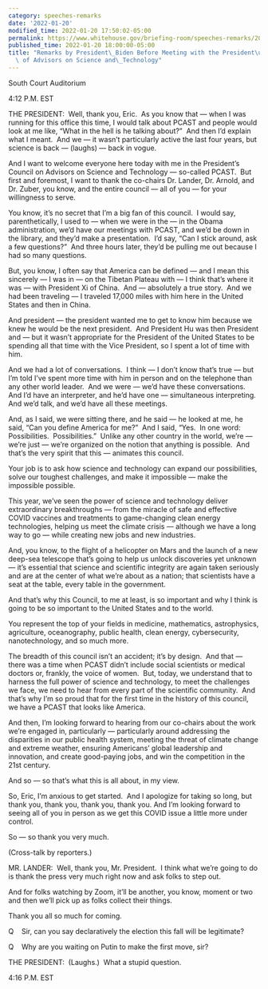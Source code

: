 ```yaml
---
category: speeches-remarks
date: '2022-01-20'
modified_time: 2022-01-20 17:50:02-05:00
permalink: https://www.whitehouse.gov/briefing-room/speeches-remarks/2022/01/20/remarks-by-president-biden-before-meeting-with-the-presidents-council-of-advisors-on-science-and-technology/
published_time: 2022-01-20 18:00:00-05:00
title: "Remarks by President\_Biden Before Meeting with the President\u2019s Council\
  \ of Advisors on Science and\_Technology"
---
```

 
South Court Auditorium

4:12 P.M. EST

THE PRESIDENT:  Well, thank you, Eric.  As you know that — when I was
running for this office this time, I would talk about PCAST and people
would look at me like, “What in the hell is he talking about?”  And then
I’d explain what I meant.  And we — it wasn’t particularly active the
last four years, but science is back — (laughs) — back in vogue.

And I want to welcome everyone here today with me in the President’s
Council on Advisors on Science and Technology — so-called PCAST.  But
first and foremost, I want to thank the co-chairs Dr. Lander, Dr.
Arnold, and Dr. Zuber, you know, and the entire council — all of you —
for your willingness to serve.

You know, it’s no secret that I’m a big fan of this council.  I would
say, parenthetically, I used to — when we were in the — in the Obama
administration, we’d have our meetings with PCAST, and we’d be down in
the library, and they’d make a presentation.  I’d say, “Can I stick
around, ask a few questions?”  And three hours later, they’d be pulling
me out because I had so many questions.

But, you know, I often say that America can be defined — and I mean this
sincerely — I was in — on the Tibetan Plateau with — I think that’s
where it was — with President Xi of China.  And — absolutely a true
story.  And we had been traveling — I traveled 17,000 miles with him
here in the United States and then in China. 

And president — the president wanted me to get to know him because we
knew he would be the next president.  And President Hu was then
President and — but it wasn’t appropriate for the President of the
United States to be spending all that time with the Vice President, so I
spent a lot of time with him. 

And we had a lot of conversations.  I think — I don’t know that’s true —
but I’m told I’ve spent more time with him in person and on the
telephone than any other world leader.  And we were — we’d have these
conversations.  And I’d have an interpreter, and he’d have one —
simultaneous interpreting.  And we’d talk, and we’d have all these
meetings. 

And, as I said, we were sitting there, and he said — he looked at me, he
said, “Can you define America for me?”  And I said, “Yes.  In one word:
Possibilities.  Possibilities.”  Unlike any other country in the world,
we’re — we’re just — we’re organized on the notion that anything is
possible.  And that’s the very spirit that this — animates this council.

Your job is to ask how science and technology can expand our
possibilities, solve our toughest challenges, and make it impossible —
make the impossible possible.

This year, we’ve seen the power of science and technology deliver
extraordinary breakthroughs — from the miracle of safe and effective
COVID vaccines and treatments to game-changing clean energy
technologies, helping us meet the climate crisis — although we have a
long way to go — while creating new jobs and new industries.

And, you know, to the flight of a helicopter on Mars and the launch of a
new deep-sea telescope that’s going to help us unlock discoveries yet
unknown — it’s essential that science and scientific integrity are again
taken seriously and are at the center of what we’re about as a nation;
that scientists have a seat at the table, every table in the
government. 

And that’s why this Council, to me at least, is so important and why I
think is going to be so important to the United States and to the world.

You represent the top of your fields in medicine, mathematics,
astrophysics, agriculture, oceanography, public health, clean energy,
cybersecurity, nanotechnology, and so much more.

The breadth of this council isn’t an accident; it’s by design.  And that
— there was a time when PCAST didn’t include social scientists or
medical doctors or, frankly, the voice of women.  But, today, we
understand that to harness the full power of science and technology, to
meet the challenges we face, we need to hear from every part of the
scientific community.  And that’s why I’m so proud that for the first
time in the history of this council, we have a PCAST that looks like
America. 

And then, I’m looking forward to hearing from our co-chairs about the
work we’re engaged in, particularly — particularly around addressing the
disparities in our public health system, meeting the threat of climate
change and extreme weather, ensuring Americans’ global leadership and
innovation, and create good-paying jobs, and win the competition in the
21st century.

And so — so that’s what this is all about, in my view. 

So, Eric, I’m anxious to get started.  And I apologize for taking so
long, but thank you, thank you, thank you, thank you. And I’m looking
forward to seeing all of you in person as we get this COVID issue a
little more under control. 

So — so thank you very much.

(Cross-talk by reporters.)

MR. LANDER:  Well, thank you, Mr. President.  I think what we’re going
to do is thank the press very much right now and ask folks to step out. 

And for folks watching by Zoom, it’ll be another, you know, moment or
two and then we’ll pick up as folks collect their things. 

Thank you all so much for coming.

Q    Sir, can you say declaratively the election this fall will be
legitimate?

Q    Why are you waiting on Putin to make the first move, sir?

THE PRESIDENT:  (Laughs.)  What a stupid question.

4:16 P.M. EST
